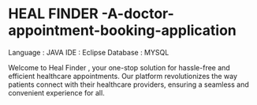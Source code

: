# HEAL FINDER -A-doctor-appointment-booking-application

Language : JAVA
IDE      : Eclipse
Database : MYSQL

Welcome to Heal Finder , your one-stop solution for hassle-free and efficient healthcare appointments. Our platform revolutionizes the way patients connect with their healthcare providers, ensuring a seamless and convenient experience for all.

